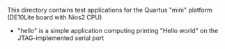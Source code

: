 This directory contains test applications for the Quartus "mini" platform (DE10Lite board with Nios2 CPU)

- "hello" is a simple application computing printing "Hello world" on the JTAG-implemented serial port

